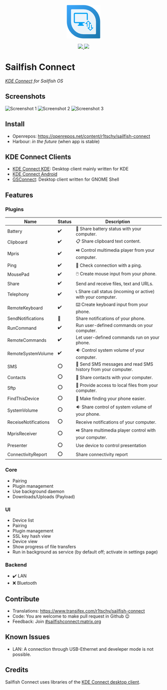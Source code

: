 <p align="center">
  <img src="/app/icons/108x108/harbour-sailfishconnect.png" />
</p>

<p align="center">
   <a href="https://github.com/R1tschY/harbour-sailfishconnect/actions?query=workflow%3A%22SailfishConnect+build%22">
      <img src="https://img.shields.io/github/workflow/status/R1tschY/harbour-sailfishconnect/SailfishConnect%20build.svg?style=flat&logo=github" />
   </a>
   <a href="https://openrepos.net/content/r1tschy/sailfish-connect">
      <img src="https://img.shields.io/badge/dynamic/json.svg?color=yellow&label=OpenRepos&query=%24.downloads&url=https%3A%2F%2Fopenrepos.net%2Fapi%2Fv1%2Fapps%2F10437&suffix=+downloads&style=flat&cacheSeconds=3600" />
   </a>
</p>

# Sailfish Connect

*[KDE Connect](https://community.kde.org/KDEConnect) for Sailfish OS*

## Screenshots

![Screenshot 1](/doc/Screenshot_1.png)
![Screenshot 2](/doc/Screenshot_2.png)
![Screenshot 3](/doc/Screenshot_3.png)

## Install

* Openrepos: https://openrepos.net/content/r1tschy/sailfish-connect
* Harbour: *in the future* (when app is stable)

## KDE Connect Clients

* [KDE Connect KDE](https://github.com/KDE/kdeconnect-kde): Desktop client mainly written for KDE
* [KDE Connect Android](https://f-droid.org/packages/org.kde.kdeconnect_tp)
* [GSConnect](https://extensions.gnome.org/extension/1319/gsconnect/): Desktop client written for GNOME Shell

## Features

### Plugins

Name | Status | Description
-----|--------|------------
Battery | :heavy_check_mark: | :battery: Share battery status with your computer.
Clipboard | :heavy_check_mark: | :clipboard: Share clipboard text content.
Mpris | :heavy_check_mark: | :play_or_pause_button: Control multimedia player from your computer.
Ping | :heavy_check_mark: | :wave: Check connection with a ping.
MousePad | :heavy_check_mark: | :computer_mouse: Create mouse input from your phone.
Share | :heavy_check_mark: | Send and receive files, text and URLs.
Telephony | :heavy_check_mark: | :telephone_receiver: Share call status (incoming or active) with your computer.
RemoteKeyboard | :heavy_check_mark: | :keyboard: Create keyboard input from your phone.
SendNotifications | :construction: | Share notifications of your phone.
RunCommand | :heavy_check_mark: | Run user-defined commands on your computer.
RemoteCommands | :heavy_check_mark: | Let user-defined commands run on your phone.
RemoteSystemVolume | :heavy_check_mark: | :sound: Control system volume of your computer.
SMS | :o: | :speech_balloon: Send SMS messages and read SMS history from your computer.
Contacts | :o: | :busts_in_silhouette: Share contacts with your computer.
Sftp | :o: | :open_file_folder: Provide access to local files from your computer.
FindThisDevice | :o: | :vibration_mode: Make finding your phone easier.
SystemVolume | :o: | :sound: Share control of system volume of your phone.
ReceiseNotifications | :o: | Receive notifications of your computer.
MprisReceiver | :o: | :play_or_pause_button: Share multimedia player control with your computer.
Presenter | :o: | Use device to control presentation
ConnectivityReport | :o: | Share connectivity report

### Core
* Pairing
* Plugin management
* Use background daemon
* Downloads/Uploads (Payload)

### UI
* Device list
* Pairing
* Plugin management
* SSL key hash view
* Device view
* Show progress of file transfers
* Run in background as service (by default off; activate in settings page)

### Backend
* :heavy_check_mark: LAN
* :x: Bluetooth

## Contribute

* Translations: https://www.transifex.com/r1tschy/sailfish-connect
* Code: You are welcome to make pull request in Github :wink:
* Feedback: Join [#sailfishconnect:matrix.org](https://matrix.to/#/!EJKcWggfiRHMOiaQlz:matrix.org?via=matrix.org)

## Known Issues

* LAN: A connection through USB-Ethernet and develeper mode is not possible.

## Credits

Sailfish Connect uses libraries of the [KDE Connect desktop client](https://invent.kde.org/network/kdeconnect-kde).
